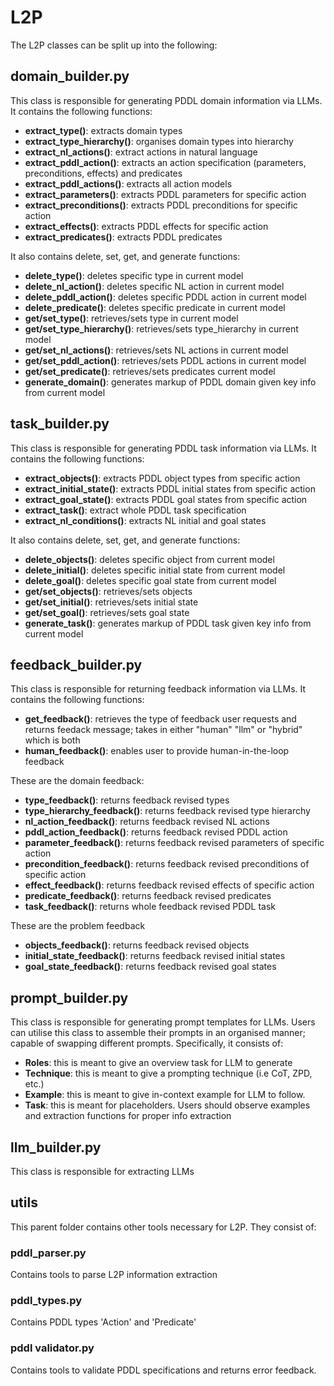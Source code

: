 # L2P
The L2P classes can be split up into the following:

## domain_builder.py
This class is responsible for generating PDDL domain information via LLMs. It contains the following functions:

- **extract_type()**: extracts domain types
- **extract_type_hierarchy()**: organises domain types into hierarchy
- **extract_nl_actions()**: extract actions in natural language
- **extract_pddl_action()**: extracts an action specification (parameters, preconditions, effects) and predicates
- **extract_pddl_actions()**: extracts all action models
- **extract_parameters()**: extracts PDDL parameters for specific action
- **extract_preconditions()**: extracts PDDL preconditions for specific action
- **extract_effects()**: extracts PDDL effects for specific action
- **extract_predicates()**: extracts PDDL predicates

It also contains delete, set, get, and generate functions:
- **delete_type()**: deletes specific type in current model
- **delete_nl_action()**: deletes specific NL action in current model
- **delete_pddl_action()**: deletes specific PDDL action in current model
- **delete_predicate()**: deletes specific predicate in current model
- **get/set_type()**: retrieves/sets type in current model
- **get/set_type_hierarchy()**: retrieves/sets type_hierarchy in current model
- **get/set_nl_actions()**: retrieves/sets NL actions in current model
- **get/set_pddl_action()**: retrieves/sets PDDL actions in current model
- **get/set_predicate()**: retrieves/sets predicates current model
- **generate_domain()**: generates markup of PDDL domain given key info from current model

## task_builder.py
This class is responsible for generating PDDL task information via LLMs. It contains the following functions:
- **extract_objects()**: extracts PDDL object types from specific action
- **extract_initial_state()**: extracts PDDL initial states from specific action
- **extract_goal_state()**: extracts PDDL goal states from specific action
- **extract_task()**: extract whole PDDL task specification
- **extract_nl_conditions()**: extracts NL initial and goal states

It also contains delete, set, get, and generate functions:
- **delete_objects()**: deletes specific object from current model
- **delete_initial()**: deletes specific initial state from current model
- **delete_goal()**: deletes specific goal state from current model
- **get/set_objects()**: retrieves/sets objects
- **get/set_initial()**: retrieves/sets initial state
- **get/set_goal()**: retrieves/sets goal state
- **generate_task()**: generates markup of PDDL task given key info from current model

## feedback_builder.py
This class is responsible for returning feedback information via LLMs. It contains the following functions:
- **get_feedback()**: retrieves the type of feedback user requests and returns feedack message; takes in either "human" "llm" or "hybrid" which is both
- **human_feedback()**: enables user to provide human-in-the-loop feedback

These are the domain feedback:
- **type_feedback()**: returns feedback revised types
- **type_hierarchy_feedback()**: returns feedback revised type hierarchy
- **nl_action_feedback()**: returns feedback revised NL actions
- **pddl_action_feedback()**: returns feedback revised PDDL action
- **parameter_feedback()**: returns feedback revised parameters of specific action
- **precondition_feedback()**: returns feedback revised preconditions of specific action
- **effect_feedback()**: returns feedback revised effects of specific action
- **predicate_feedback()**: returns feedback revised predicates
- **task_feedback()**: returns whole feedback revised PDDL task

These are the problem feedback
- **objects_feedback()**: returns feedback revised objects
- **initial_state_feedback()**: returns feedback revised initial states
- **goal_state_feedback()**: returns feedback revised goal states

## prompt_builder.py
This class is responsible for generating prompt templates for LLMs. Users can utilise this class to assemble their prompts in an organised manner; capable of swapping different prompts. Specifically, it consists of:
- **Roles**: this is meant to give an overview task for LLM to generate
- **Technique**: this is meant to give a prompting technique (i.e CoT, ZPD, etc.)
- **Example**: this is meant to give in-context example for LLM to follow.
- **Task**: this is meant for placeholders. Users should observe examples and extraction functions for proper info extraction

## llm_builder.py
This class is responsible for extracting LLMs

## utils
This parent folder contains other tools necessary for L2P. They consist of:

### pddl_parser.py
Contains tools to parse L2P information extraction

### pddl_types.py
Contains PDDL types 'Action' and 'Predicate'

### pddl validator.py
Contains tools to validate PDDL specifications and returns error feedback.